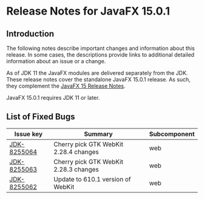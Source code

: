 # Release Notes for JavaFX 15.0.1

## Introduction

The following notes describe important changes and information about this release. In some cases, the descriptions provide links to additional detailed information about an issue or a change.

As of JDK 11 the JavaFX modules are delivered separately from the JDK. These release notes cover the standalone JavaFX 15.0.1 release. As such, they complement the [JavaFX 15 Release Notes](https://github.com/openjdk/jfx/blob/jfx15/doc-files/release-notes-15.md).

JavaFX 15.0.1 requires JDK 11 or later.

## List of Fixed Bugs
Issue key|Summary|Subcomponent
---------|-------|------------
[JDK-8255064](https://bugs.openjdk.java.net/browse/JDK-8255064) | Cherry pick GTK WebKit 2.28.4 changes | web          
[JDK-8255063](https://bugs.openjdk.java.net/browse/JDK-8255063) | Cherry pick GTK WebKit 2.28.3 changes | web          
[JDK-8255062](https://bugs.openjdk.java.net/browse/JDK-8255062) | Update to 610.1 version of WebKit     | web      


